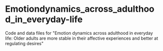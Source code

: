 # Emotiondynamics_across_adulthood_in_everyday-life
Code and data files for "Emotion dynamics across adulthood in everyday life: Older adults are more stable in their affective experiences and better at regulating desires"
